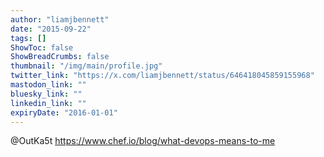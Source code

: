 ```yaml
---
author: "liamjbennett"
date: "2015-09-22"
tags: []
ShowToc: false
ShowBreadCrumbs: false
thumbnail: "/img/main/profile.jpg"
twitter_link: "https://x.com/liamjbennett/status/646418045859155968"
mastodon_link: ""
bluesky_link: ""
linkedin_link: ""
expiryDate: "2016-01-01"
---
```


@OutKa5t https://www.chef.io/blog/what-devops-means-to-me

